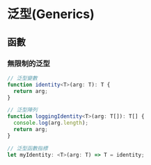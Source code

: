 # 泛型(Generics)

## 函數

### 無限制的泛型

```typescript
// 泛型變數
function identity<T>(arg: T): T {
  return arg;
}

// 泛型陣列
function loggingIdentity<T>(arg: T[]): T[] {
  console.log(arg.length);
  return arg;
}

// 泛型函數指標
let myIdentity: <T>(arg: T) => T = identity;
```

